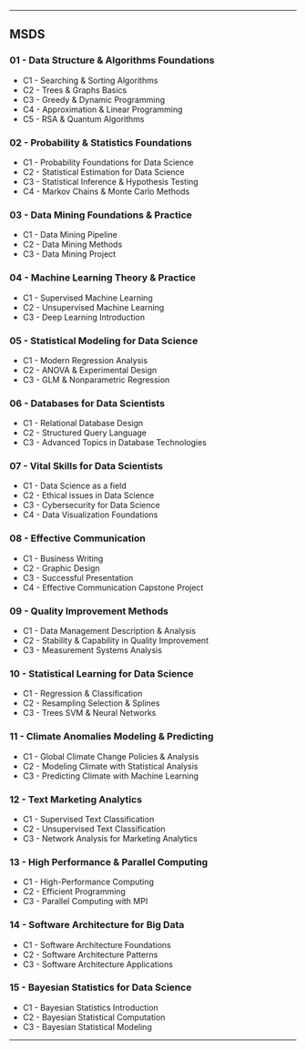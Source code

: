 
---

## MSDS

### 01 - Data Structure & Algorithms Foundations

- C1 - Searching & Sorting Algorithms
- C2 - Trees & Graphs Basics
- C3 - Greedy & Dynamic Programming
- C4 - Approximation & Linear Programming
- C5 - RSA & Quantum Algorithms

### 02 - Probability & Statistics Foundations

- C1 - Probability Foundations for Data Science
- C2 - Statistical Estimation for Data Science
- C3 - Statistical Inference & Hypothesis Testing
- C4 - Markov Chains & Monte Carlo Methods

### 03 - **Data Mining Foundations & Practice**

- C1 - Data Mining Pipeline
- C2 - Data Mining Methods
- C3 - Data Mining Project

### 04 - Machine Learning **Theory & Practice**

- C1 - Supervised Machine Learning
- C2 - Unsupervised Machine Learning
- C3 - Deep Learning Introduction

### 05 - Statistical Modeling for Data Science

- C1 - Modern Regression Analysis
- C2 - ANOVA & Experimental Design
- C3 - GLM & Nonparametric Regression

### 06 - Databases for Data Scientists

- C1 - Relational Database Design
- C2 - Structured Query Language
- C3 - Advanced Topics in Database Technologies

### 07 - Vital Skills for Data Scientists

- C1 - Data Science as a field
- C2 - Ethical issues in Data Science
- C3 - Cybersecurity for Data Science
- C4 - Data Visualization Foundations

### 08 - Effective Communication

- C1 - Business Writing
- C2 - Graphic Design
- C3 - Successful Presentation
- C4 - Effective Communication Capstone Project

### 09 - Quality Improvement Methods

- C1 - Data Management Description & Analysis
- C2 - Stability & Capability in Quality Improvement
- C3 - Measurement Systems Analysis

### 10 - Statistical Learning for Data Science

- C1 - Regression & Classification
- C2 - Resampling Selection & Splines
- C3 - Trees SVM & Neural Networks

### 11 - Climate Anomalies Modeling & Predicting

- C1 - Global Climate Change Policies & Analysis
- C2 - Modeling Climate with Statistical Analysis
- C3 - Predicting Climate with Machine Learning

### 12 - Text Marketing Analytics

- C1 - Supervised Text Classification
- C2 - Unsupervised Text Classification
- C3 - Network Analysis for Marketing Analytics

### 13 - High Performance & Parallel Computing

- C1 - High-Performance Computing
- C2 - Efficient Programming
- C3 - Parallel Computing with MPI

### 14 - Software Architecture for Big Data

- C1 - Software Architecture Foundations
- C2 - Software Architecture Patterns
- C3 - Software Architecture Applications

### 15 - Bayesian Statistics for Data Science

- C1 - Bayesian Statistics Introduction
- C2 - Bayesian Statistical Computation
- C3 - Bayesian Statistical Modeling

---
